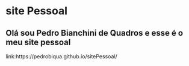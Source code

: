 # site Pessoal
<h2>Olá sou Pedro Bianchini de Quadros e esse é o meu site pessoal</h2>
link:https://pedrobiqua.github.io/sitePessoal/
